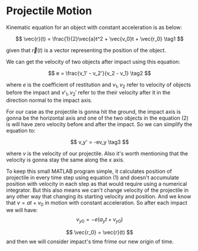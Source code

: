 # Projectile Motion
Kinematic equation for an object with constant acceleration is as below:

$$ \vec{r}(t) = \frac{1}{2}\vec{a}t^2 + \vec{v_0}t + \vec{r_0} \tag1 $$

given that $\vec{r}(t)$ is a vector representing the position of the object.

We can get the velocity of two objects after impact using this equation:

$$ e = \frac{v_1' - v_2'}{v_2 - v_1} \tag2 $$

where $e$ is the coefficient of restitution and $v_1, v_2$ refer to velocity of objects before the impact and $v'_1, v_2'$ refer to the their velocity after it in the direction normal to the impact axis.

For our case as the projectile is gonna hit the ground, the impact axis is gonna be the horizontal axis and one of the two objects in the equation $(2)$ is will have zero velocity before and after the impact. So we can simplify the equation to:

$$ v_y' = -ev_y \tag3 $$

where $v$ is the velocity of our projectile. Also it's worth mentioning that the velocity is gonna stay the same along the x axis.

To keep this small MATLAB program simple, it calculates position of projectile in every time step using equation $(1)$ and doesn't accumulate position with velocity in each step as that would require using a numerical integrator.
But this also means we can't change velocity of the projectile in any other way that changing its starting velocity and position. And we know that $v = at + v_0$ in motion with constant acceleration. So after each impact we will have:
$$ {v_y}_0 = -e (a_yt+{v_y}_0) $$

$$ \vec{r_0} = \vec{r}(t) $$
and then we will consider impact's time frime our new origin of time.
